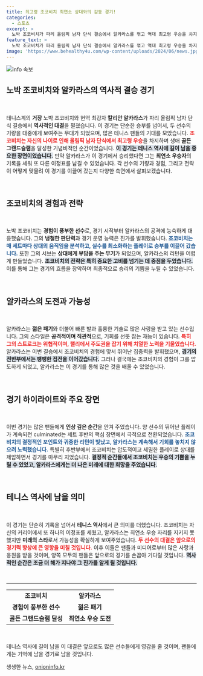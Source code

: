 ```yaml
---
title: 최고령 조코비치 최연소 상대와의 감동 경기!
categories:
  - 스포츠
excerpt: >
  노박 조코비치가 파리 올림픽 남자 단식 결승에서 알카라스를 꺾고 역대 최고령 우승을 차지했습니다. 이번 승리로 그는 생애 첫 골든 그랜드슬램을 달성, 테니스 역사에 또 다른 이정표를 세웠습니다!
feature_text: >
  노박 조코비치가 파리 올림픽 남자 단식 결승에서 알카라스를 꺾고 역대 최고령 우승을 차지했습니다. 이번 승리로 그는 생애 첫 골든 그랜드슬램을 달성, 테니스 역사에 또 다른 이정표를 세웠습니다!
image: 'https://www.behealthy4u.com/wp-content/uploads/2024/06/news.jpg'
---
```


<p><img src="https://www.behealthy4u.com/wp-content/uploads/2024/06/news.jpg" alt="info 속보" /></p>

<h2 data-ke-size="size26">노박 조코비치와 알카라스의 역사적 결승 경기</h2>

<p data-ke-size="size16">&nbsp;</p>

<p>테니스계의 <b>거장</b> 노박 조코비치와 현역 최강자 <b>칼리안 알카라스</b>가 파리 올림픽 남자 단식 결승에서 <b>역사적인 대결</b>을 펼쳤습니다. 이 경기는 단순한 승부를 넘어서, 두 선수의 기량을 대중에게 보여주는 무대가 되었으며, 많은 테니스 팬들의 기대를 모았습니다. <b><span style="color: #ee2323;">조코비치는 자신의 나이로 인해 올림픽 남자 단식에서 최고령 우승</span></b>을 차지하며 생애 <b>골든 그랜드슬램</b>을 달성한 기념비적인 순간이었습니다. <b><span style="background-color: #21538527;">이 경기는 테니스 역사에 길이 남을 중요한 장면이었습니다.</span></b> 만약 알카라스가 이 경기에서 승리했다면 그는 <b>최연소 우승자</b>의 기록을 세워 또 다른 이정표를 남길 수 있었습니다. 각 선수의 기량과 경험, 그리고 전략이 어떻게 맞물려 이 경기를 이끌어 갔는지 다양한 측면에서 살펴보겠습니다.</p></p>

<p data-ke-size="size16">&nbsp;</p>

<h2 data-ke-size="size26">조코비치의 경험과 전략</h2>

<p data-ke-size="size16">&nbsp;</p>

<p>노박 조코비치는 <b>경험이 풍부한 선수</b>로, 경기 시작부터 알카라스의 공격에 능숙하게 대응했습니다. 그의 <b>냉철한 판단력</b>과 경기 운영 능력은 진가를 발휘했습니다. <b><span style="color: #1a5490;">조코비치는 매 세트마다 상대의 움직임을 분석하고, 실수를 최소화하는 플레이로 승부를 이끌어 갔습니다.</span></b> 또한 그의 서브는 <b>상대에게 부담을 주는 무기</b>가 되었으며, 알카라스의 리턴을 어렵게 만들었습니다. <b><span style="background-color: #21538527;">조코비치의 전략은 특히 중요한 고비를 넘기는 데 중점을 두었습니다.</span></b> 이를 통해 그는 경기의 흐름을 장악하며 최종적으로 승리의 기쁨을 누릴 수 있었습니다.</p>

<p data-ke-size="size16">&nbsp;</p>

<h2 data-ke-size="size26">알카라스의 도전과 가능성</h2>

<p data-ke-size="size16">&nbsp;</p>

<p>알카라스는 <b>젊은 패기</b>와 더불어 빠른 발과 훌륭한 기술로 많은 사랑을 받고 있는 선수입니다. 그의 스타일은 <b>공격적이며 직관적</b>으로, 기회를 선뜻 잡는 재능이 있습니다. <b><span style="color: #ee2323;">특히 그의 스트로크는 위협적이며, 랠리에서 주도권을 잡기 위해 치열한 노력을 기울였습니다.</span></b> 알카라스는 이번 결승에서 조코비치의 경험에 맞서 뛰어난 집중력을 발휘했으며, <b><span style="background-color: #21538527;">경기의 전반부에서는 팽팽한 접전을 이어갔습니다.</span></b> 그러나 결국에는 조코비치의 경험이 그를 압도하게 되었고, 알카라스는 이 경기를 통해 많은 것을 배울 수 있었습니다.</p>

<p data-ke-size="size16">&nbsp;</p>

<h2 data-ke-size="size26">경기 하이라이트와 주요 장면</h2>

<p data-ke-size="size16">&nbsp;</p>

<p>이번 경기는 많은 팬들에게 <b>인상 깊은 순간</b>을 안겨 주었습니다. 양 선수의 뛰어난 플레이가 계속되전 culminated는 세트 후반의 핵심 장면에서 극적으로 전환되었습니다. <b><span style="color: #1a5490;">조코비치의 결정적인 포인트와 귀중한 리턴이 빛났고, 알카라스는 계속해서 기회를 놓치지 않으려 노력했습니다.</span></b> 특별히 후반부에서 조코비치는 압도적이고 세밀한 플레이로 상대를 제압하면서 경기를 마무리 지었습니다. <b><span style="background-color: #21538527;">결정적 순간들에서 조코비치는 우승의 기쁨을 누릴 수 있었고, 알카라스에게는 더 나은 미래에 대한 희망을 주었습니다.</span></b></p>

<p data-ke-size="size16">&nbsp;</p>

<h2 data-ke-size="size26">테니스 역사에 남을 의미</h2>

<p data-ke-size="size16">&nbsp;</p>

<p>이 경기는 단순히 기록을 넘어서 <b>테니스 역사</b>에서 큰 의미를 더했습니다. 조코비치는 자신의 커리어에서 또 하나의 이정표를 세웠고, 알카라스는 최연소 우승 자리를 지키지 못했지만 <b>미래의 스타</b>로서 가능성을 확실하게 보여주었습니다. <b><span style="color: #ee2323;">두 선수의 대결은 앞으로의 경기력 향상에 큰 영향을 미칠 것입니다.</span></b> 이후 이들은 팬들과 미디어로부터 많은 사랑과 응원을 받을 것이며, 양쪽 모두의 팬들은 앞으로의 경기를 손꼽아 기다릴 것입니다. <b><span style="background-color: #21538527;">역사적인 순간은 조금 더 해가 지나야 그 진가를 알게 될 것입니다.</span></b></p>

<p data-ke-size="size16">&nbsp;</p>

<hr>

<table style="width: 100%;">
    <tr>
        <td style="text-align: center; height: 17px;"><b>조코비치</b></td>
        <td style="text-align: center; height: 17px;"><b>알카라스</b></td>
    </tr>
    <tr>
        <td style="text-align: center; height: 17px;"><b>경험이 풍부한 선수</b></td>
        <td style="text-align: center; height: 17px;"><b>젊은 패기</b></td>
    </tr>
    <tr>
        <td style="text-align: center; height: 17px;"><b>골든 그랜드슬램 달성</b></td>
        <td style="text-align: center; height: 17px;"><b>최연소 우승 도전</b></td>
    </tr>
</table>

<p data-ke-size="size16">&nbsp;</p>

<p>테니스 역사에 길이 남을 이 대결은 앞으로도 많은 선수들에게 영감을 줄 것이며, 팬들에게는 기억에 남을 경기로 남을 것입니다.</p>
생생한 뉴스, <a href="https://onioninfo.kr" rel="dofollow">onioninfo.kr</a>


